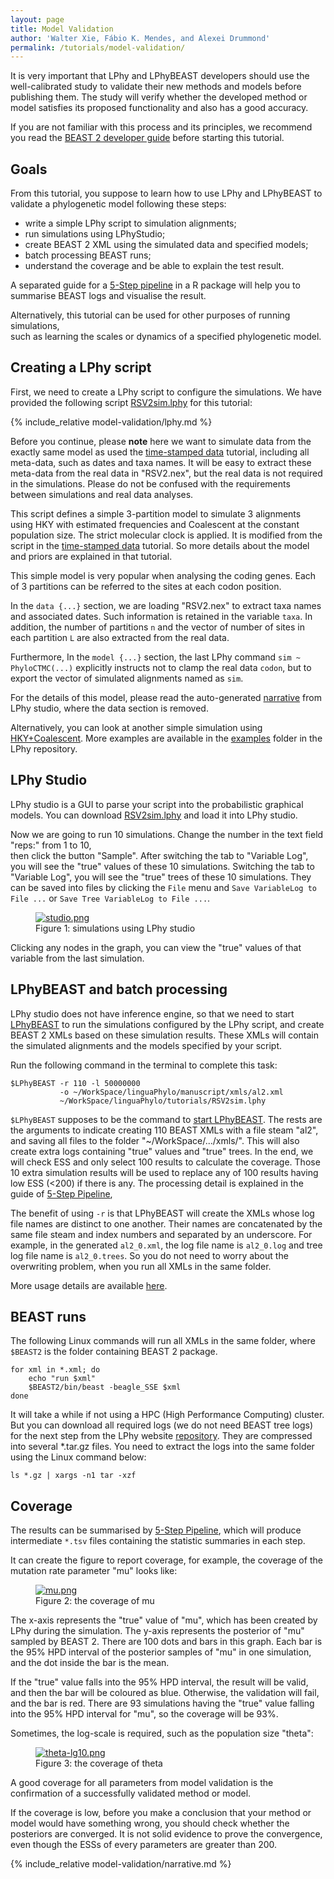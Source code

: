 ```yaml
---
layout: page
title: Model Validation
author: 'Walter Xie, Fábio K. Mendes, and Alexei Drummond'
permalink: /tutorials/model-validation/
---
```


It is very important that LPhy and LPhyBEAST developers should
use the well-calibrated study to validate their new methods and models 
before publishing them. 
The study will verify whether the developed method or model satisfies 
its proposed functionality and also has a good accuracy.

If you are not familiar with this process and its principles, 
we recommend you read the
[BEAST 2 developer guide](https://github.com/rbouckaert/DeveloperManual)
before starting this tutorial.


## Goals

From this tutorial, you suppose to learn how to use LPhy and LPhyBEAST 
to validate a phylogenetic model following these steps:

- write a simple LPhy script to simulation alignments;
- run simulations using LPhyStudio;
- create BEAST 2 XML using the simulated data and specified models;
- batch processing BEAST runs;
- understand the coverage and be able to explain the test result.

A separated guide for a 
[5-Step pipeline](https://github.com/walterxie/TraceR/blob/master/examples/Pipeline.md) 
in a R package will help you to summarise BEAST logs and visualise the result. 

Alternatively, this tutorial can be used for other purposes of running simulations,  
such as learning the scales or dynamics of a specified phylogenetic model.


## Creating a LPhy script

First, we need to create a LPhy script to configure the simulations.
We have provided the following script
[RSV2sim.lphy](https://github.com/LinguaPhylo/linguaPhylo/blob/master/tutorials/RSV2sim.lphy) 
for this tutorial:

{% include_relative model-validation/lphy.md %}

Before you continue, please **note** here we want to simulate data from the exactly
same model as used the [time-stamped data](time-stamped-data) tutorial, 
including all meta-data, such as dates and taxa names.
It will be easy to extract these meta-data from the real data in "RSV2.nex",
but the real data is not required in the simulations.
Please do not be confused with the requirements between simulations and real data analyses. 

This script defines a simple 3-partition model to simulate 3 alignments 
using HKY with estimated frequencies and Coalescent at the constant population size.
The strict molecular clock is applied. 
It is modified from the script in the [time-stamped data](/tutorials/time-stamped-data) tutorial.
So more details about the model and priors are explained in that tutorial.

This simple model is very popular when analysing the coding genes. 
Each of 3 partitions can be referred to the sites at each codon position.

In the `data {...}` section, we are loading "RSV2.nex" to extract taxa names 
and associated dates. Such information is retained in the variable `taxa`.
In addition, the number of partitions `n` and the vector of number of sites 
in each partition `L` are also extracted from the real data.

Furthermore, In the `model {...}` section, 
the last LPhy command `sim ~ PhyloCTMC(...)` explicitly instructs 
not to clamp the real data `codon`, but to export the vector of simulated
alignments named as `sim`.

For the details of this model, please read the auto-generated
[narrative](/tutorials/model-validation/#auto-generated)
from LPhy studio, where the data section is removed.

Alternatively, you can look at another simple simulation using [HKY+Coalescent](https://github.com/LinguaPhylo/linguaPhylo/blob/master/examples/hkyCoalescent.lphy).
More examples are available in the [examples](https://github.com/LinguaPhylo/linguaPhylo/blob/master/examples/)
folder in the LPhy repository.


## LPhy Studio

LPhy studio is a GUI to parse your script into the probabilistic graphical models. 
You can download 
[RSV2sim.lphy](https://github.com/LinguaPhylo/linguaPhylo/blob/master/tutorials/RSV2sim.lphy)
and load it into LPhy studio.

Now we are going to run 10 simulations. 
Change the number in the text field "reps:" from 1 to 10,  
then click the button "Sample". 
After switching the tab to "Variable Log", you will see the "true" values 
of these 10 simulations. Switching the tab to "Variable Log", 
you will see the "true" trees of these 10 simulations.
They can be saved into files by clicking the `File` menu and 
`Save VariableLog to File ...` or `Save Tree VariableLog to File ...`.

<figure class="image">
  <a href="studio.png" target="_blank">
    <img src="studio.png" alt="studio.png">
  </a>
  <figcaption>Figure 1: simulations using LPhy studio</figcaption>
</figure>

Clicking any nodes in the graph, you can view the "true" values of that variable 
from the last simulation.


## LPhyBEAST and batch processing

LPhy studio does not have inference engine, so that we need to start
[LPhyBEAST](https://github.com/LinguaPhylo/LPhyBeast) to run the simulations
configured by the LPhy script, and create BEAST 2 XMLs based on these
simulation results.
These XMLs will contain the simulated alignments and the models specified by 
your script. 

Run the following command in the terminal to complete this task:

```
$LPhyBEAST -r 110 -l 50000000
           -o ~/WorkSpace/linguaPhylo/manuscript/xmls/al2.xml
           ~/WorkSpace/linguaPhylo/tutorials/RSV2sim.lphy
```

`$LPhyBEAST` supposes to be the command to [start LPhyBEAST](https://linguaphylo.github.io/setup/). 
The rests are the arguments to indicate creating 110 BEAST XMLs 
with a file steam "al2",
and saving all files to the folder "~/WorkSpace/.../xmls/".
This will also create extra logs containing "true" values and "true" trees. 
In the end, we will check ESS and only select 100 results to calculate 
the coverage. 
Those 10 extra simulation results will be used to replace any of 100 results 
having low ESS (<200) if there is any.
The processing detail is explained in the guide of 
[5-Step Pipeline](https://github.com/walterxie/TraceR/blob/master/examples/Pipeline.md),

The benefit of using `-r` is that LPhyBEAST will create the XMLs 
whose log file names are distinct to one another.
Their names are concatenated by the same file steam and index numbers 
and separated by an underscore.
For example, in the generated `al2_0.xml`, the log file name is `al2_0.log`
and tree log file name is `al2_0.trees`. 
So you do not need to worry about the overwriting problem, when you run all XMLs
in the same folder.

More usage details are available [here](https://linguaphylo.github.io/setup/).

## BEAST runs

The following Linux commands will run all XMLs in the same folder,
where `$BEAST2` is the folder containing BEAST 2 package. 

```
for xml in *.xml; do
    echo "run $xml"
    $BEAST2/bin/beast -beagle_SSE $xml
done
```

It will take a while if not using a HPC (High Performance Computing) cluster. 
But you can download all required logs (we do not need BEAST tree logs) for
the next step from the LPhy website
[repository](https://github.com/LinguaPhylo/linguaPhylo.github.io/tree/master/covgtest).
They are compressed into several *.tar.gz files.
You need to extract the logs into the same folder using the Linux command below:

```
ls *.gz | xargs -n1 tar -xzf
```


## Coverage

The results can be summarised by
[5-Step Pipeline](https://github.com/walterxie/TraceR/blob/master/examples/Pipeline.md),
which will produce intermediate `*.tsv` files containing the statistic summaries 
in each step.

It can create the figure to report coverage, for example, the coverage of 
the mutation rate parameter "mu" looks like:

<figure class="image">
  <a href="mu.png" target="_blank">
    <img src="mu.png" alt="mu.png">
  </a>
  <figcaption>Figure 2: the coverage of mu</figcaption>
</figure>

The x-axis represents the "true" value of "mu", which has been created by 
LPhy during the simulation. The y-axis represents the posterior of "mu"
sampled by BEAST 2. There are 100 dots and bars in this graph. 
Each bar is the 95% HPD interval of the posterior samples of "mu" in one simulation, 
and the dot inside the bar is the mean. 

If the "true" value falls into the 95% HPD interval, the result will be valid,
and then the bar will be coloured as blue.
Otherwise, the validation will fail, and the bar is red.
There are 93 simulations having the "true" value falling into the 95% HPD interval
for "mu", so the coverage will be 93%.

Sometimes, the log-scale is required, such as the population size "theta":

<figure class="image">
  <a href="theta-lg10.png" target="_blank">
    <img src="theta-lg10.png" alt="theta-lg10.png">
  </a>
  <figcaption>Figure 3: the coverage of theta</figcaption>
</figure>

A good coverage for all parameters from model validation is the confirmation of 
a successfully validated method or model.

If the coverage is low, before you make a conclusion that your method or model 
would have something wrong, you should check whether the posteriors are converged.
It is not solid evidence to prove the convergence, 
even though the ESSs of every parameters are greater than 200.

[//]: # (## Model, Posterior)
{% include_relative model-validation/narrative.md %}

